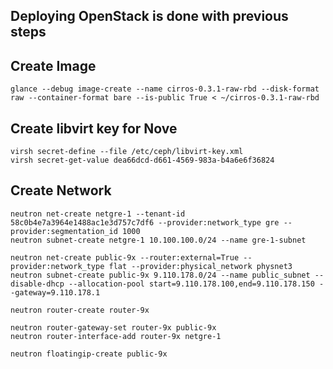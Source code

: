 ## Deploying OpenStack is done with previous steps

## Create Image

	glance --debug image-create --name cirros-0.3.1-raw-rbd --disk-format raw --container-format bare --is-public True < ~/cirros-0.3.1-raw-rbd

## Create libvirt key for Nove

	virsh secret-define --file /etc/ceph/libvirt-key.xml
	virsh secret-get-value dea66dcd-d661-4569-983a-b4a6e6f36824

## Create Network

	neutron net-create netgre-1 --tenant-id 58c0b4e7a3964e1488ac1e3d757c7df6 --provider:network_type gre --provider:segmentation_id 1000
	neutron subnet-create netgre-1 10.100.100.0/24 --name gre-1-subnet

	neutron net-create public-9x --router:external=True --provider:network_type flat --provider:physical_network physnet3
	neutron subnet-create public-9x 9.110.178.0/24 --name public_subnet --disable-dhcp --allocation-pool start=9.110.178.100,end=9.110.178.150 --gateway=9.110.178.1

	neutron router-create router-9x

	neutron router-gateway-set router-9x public-9x
	neutron router-interface-add router-9x netgre-1

	neutron floatingip-create public-9x
